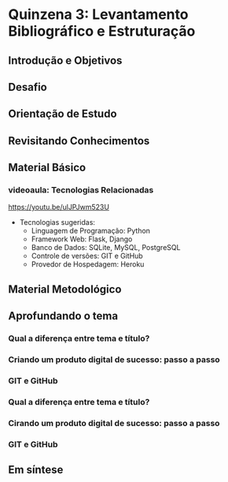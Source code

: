 # Quinzena 3: Levantamento Bibliográfico e Estruturação

## Introdução e Objetivos
## Desafio
## Orientação de Estudo
## Revisitando Conhecimentos



## Material Básico
### videoaula: Tecnologias Relacionadas
https://youtu.be/ulJPJwm523U

- Tecnologias sugeridas:
    - Linguagem de Programação: Python
    - Framework Web: Flask, Django
    - Banco de Dados: SQLite, MySQL, PostgreSQL
    - Controle de versões: GIT e GitHub
    - Provedor de Hospedagem: Heroku

## Material Metodológico
## Aprofundando o tema
### Qual a diferença entre tema e título?
### Criando um produto digital de sucesso: passo a passo
### GIT e GitHub



### Qual a diferença entre tema e título?
### Cirando um produto digital de sucesso: passo a passo
### GIT e GitHub
## Em síntese